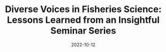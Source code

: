 ---
title: "Diverse Voices in Fisheries Science: Lessons Learned from an Insightful Seminar Series"
collection: publications
category: manuscripts
permalink: #/publication/2022-10-12-paper-title-number-1
excerpt: #sentence summary
date: 2022-10-12
venue: 'Fisheries'
slidesurl: #slides link
paperurl: 'http://emilynazario.github.io/files/dale_2022.pdf'
citation: 'Dale, Katherine E., Goetz, Laura C., Kobayashi, Katie M., Lane, Molly R., Nazario, Emily C. (2022). &quot;Diverse Voices in Fisheries Science: Lessons Learned from an Insightful Seminar Series.&quot; <i>Fisheries</i>. 47(6), 241-244.'
---